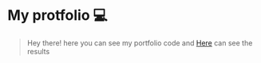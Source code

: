 # My protfolio 💻

> Hey there! here you can see my portfolio code and [Here](https://markosbab.github.io/Portfolio/) can see the results